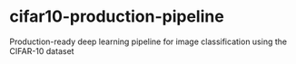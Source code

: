 # cifar10-production-pipeline
Production-ready deep learning pipeline for image classification using the CIFAR-10 dataset
